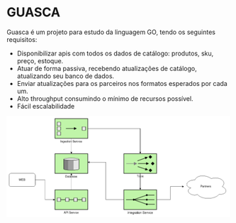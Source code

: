 

# GUASCA

Guasca é um projeto para estudo da linguagem GO, tendo os seguintes requisitos:
 
- Disponibilizar apis com todos os dados de catálogo: produtos, sku, preço, estoque.
- Atuar de forma passiva, recebendo atualizações de catálogo, atualizando seu banco de dados.
- Enviar atualizações para os parceiros nos formatos esperados por cada um.
- Alto throughput consumindo o mínimo de recursos possível.
- Fácil escalabilidade


<p align="center">
<img src="diagram.png" alt="Diagram" title="Diagram" />
</p>
